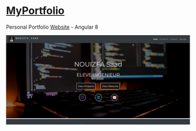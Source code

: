 # [MyPortfolio](https://saadnouizfa.github.io/Personal_Portfolio--app/home)

Personal Portfolio [Website](https://saadnouizfa.github.io/Personal_Portfolio--app/home) - Angular 8

![alt text](src/assets/images/MyPortfolio.png)



